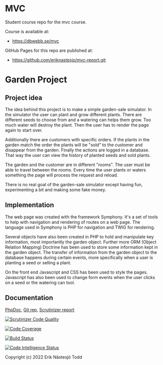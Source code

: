 # MVC

Student course repo for the mvc course.

Course is available at:

* https://dbwebb.se/mvc

GitHub Pages for this repo are published at:

* https://github.com/eriknastesjo/mvc-report.git


# Garden Project

## Project idea

The idea behind this project is to make a simple garden-sale simulator. In the simulator the user can plant and grow different plants. There are different seeds to choose from and a watering can helps them grow. Too much water will destroy the plant. Then the user has to render the page again to start over.

Additionally there are customers with specific orders. If the plants in the garden match the order the plants will be "sold" to the customer and disappear from the garden. Finally the actions are logged in a database. That way the user can view the history of planted seeds and sold plants.

The garden and the customer are in different "rooms". The user must be able to travel between the rooms. Every time the user plants or waters something the page will process the request and reload.

There is no real goal of the garden-sale simulator except having fun, experimenting a bit and making some fake money.


## Implementation

The web page was created with the framework Symphony. It's a set of tools to help with navigation and rendering of routes on a web page. The language used in Symphony is PHP for navigation and TWIG for rendering.

Several objects have also been created in PHP to hold and manipulate key information, most importantly the garden object. Further more ORM (Object Relation Mapping) Doctrine has been used to store some information kept in the garden object. The transfer of information from the garden object to the database happens during certain events, more specifically when a user is planting a seed or selling a plant.

On the front end Javascript and CSS has been used to style the pages. Javascript has also been used to change form events when the user clicks on a seed or the watering can tool.


## Documentation

<a href="docs/api/index.html">PhpDoc</a>,
<a href="https://github.com/eriknastesjo/mvc-report.git">Git rep</a>,
<a href="https://scrutinizer-ci.com/g/eriknastesjo/mvc-report/">Scrutinizer report</a>


[![Scrutinizer Code Quality](https://scrutinizer-ci.com/g/eriknastesjo/mvc-report/badges/quality-score.png?b=master)](https://scrutinizer-ci.com/g/eriknastesjo/mvc-report/?branch=master)

[![Code Coverage](https://scrutinizer-ci.com/g/eriknastesjo/mvc-report/badges/coverage.png?b=master)](https://scrutinizer-ci.com/g/eriknastesjo/mvc-report/?branch=master)

[![Build Status](https://scrutinizer-ci.com/g/eriknastesjo/mvc-report/badges/build.png?b=master)](https://scrutinizer-ci.com/g/eriknastesjo/mvc-report/build-status/master)

[![Code Intelligence Status](https://scrutinizer-ci.com/g/eriknastesjo/mvc-report/badges/code-intelligence.svg?b=master)](https://scrutinizer-ci.com/code-intelligence)


Copyright (c) 2022 Erik Nästesjö Todd

